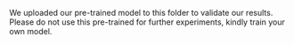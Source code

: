 We uploaded our pre-trained model to this folder to validate our results.  
Please do not use this pre-trained for further experiments, kindly train your own model.
